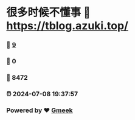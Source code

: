 # 很多时候不懂事 :link: https://tblog.azuki.top/ 
### :page_facing_up: [9](https://tblog.azuki.top//tag.html) 
### :speech_balloon: 0 
### :hibiscus: 8472 
### :alarm_clock: 2024-07-08 19:37:57 
### Powered by :heart: [Gmeek](https://github.com/Meekdai/Gmeek)
